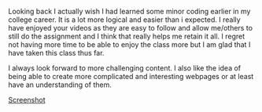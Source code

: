 Looking back I actually wish I had learned some minor coding earlier in my college career. It is a lot more logical and easier than i expected. I really have enjoyed your videos as they are easy to follow and allow me/others to still do the assignment and I think that really helps me retain it all. I regret not having more time to be able to enjoy the class more but I am glad that I have taken this class thus far.

I always look forward to more challenging content. I also like the idea of being able to create more complicated and interesting webpages or at least have an understanding of them.

[Screenshot](./images/screenshot09.JPG)